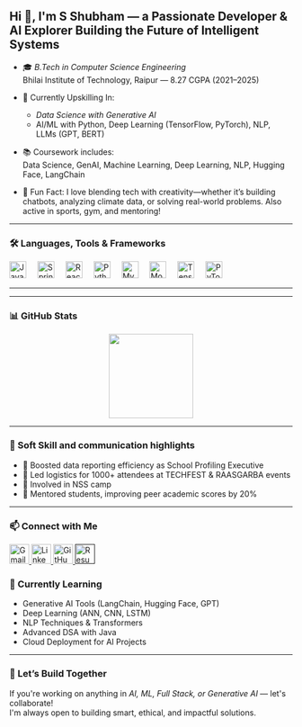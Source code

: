 <h2 align="left">Hi 👋, I'm S Shubham — a Passionate Developer & AI Explorer Building the Future of Intelligent Systems</h2>


- 🎓 *B.Tech in Computer Science Engineering*  
  Bhilai Institute of Technology, Raipur — 8.27 CGPA (2021–2025)

- 🧠 Currently Upskilling In:
  - *Data Science with Generative AI* 
  - AI/ML with Python, Deep Learning (TensorFlow, PyTorch), NLP, LLMs (GPT, BERT)

- 📚 Coursework includes:  
  Data Science, GenAI, Machine Learning, Deep Learning, NLP, Hugging Face, LangChain

- 🧩 Fun Fact: I love blending tech with creativity—whether it’s building chatbots, analyzing climate data, or solving real-world problems. Also active in sports, gym, and mentoring!

---

### 🛠 Languages, Tools & Frameworks

<div align="left">
  <img src="https://cdn.jsdelivr.net/gh/devicons/devicon/icons/java/java-original.svg" height="30" alt="Java" />
  <img width="12" />
  <img src="https://cdn.jsdelivr.net/gh/devicons/devicon/icons/spring/spring-original.svg" height="30" alt="Spring Boot" />
  <img width="12" />
  <img src="https://cdn.jsdelivr.net/gh/devicons/devicon/icons/react/react-original.svg" height="30" alt="React" />
  <img width="12" />
  <img src="https://cdn.jsdelivr.net/gh/devicons/devicon/icons/python/python-original.svg" height="30" alt="Python" />
  <img width="12" />
  <img src="https://cdn.jsdelivr.net/gh/devicons/devicon/icons/mysql/mysql-original.svg" height="30" alt="MySQL" />
  <img width="12" />
  <img src="https://cdn.jsdelivr.net/gh/devicons/devicon/icons/mongodb/mongodb-original.svg" height="30" alt="MongoDB" />
  <img width="12" />
  <img src="https://cdn.jsdelivr.net/gh/devicons/devicon/icons/tensorflow/tensorflow-original.svg" height="30" alt="TensorFlow" />
  <img width="12" />
  <img src="https://cdn.jsdelivr.net/gh/devicons/devicon/icons/pytorch/pytorch-original.svg" height="30" alt="PyTorch" />
</div>

---


---

### 📊 GitHub Stats

<div align="center">

  <img src="https://github-readme-stats.vercel.app/api/top-langs/?username=SShubham1111&layout=compact&theme=dracula" height="150" />
</div>

---

### 💼 Soft Skill and communication highlights

- 🔹 Boosted data reporting efficiency as School Profiling Executive  
- 🔹 Led logistics for 1000+ attendees at TECHFEST & RAASGARBA events 
- 🔹 Involved in NSS camp 
- 🔹 Mentored students, improving peer academic scores by 20%

---

### 📫 Connect with Me

<div align="left">
  <a href="mailto:sshubham22062003@gmail.com" target="_blank">
    <img src="https://img.shields.io/badge/Gmail-D14836?style=for-the-badge&logo=gmail&logoColor=white" height="35" alt="Gmail" />
  </a>
  <a href="https://www.linkedin.com/in/s-shubham-317359229" target="_blank">
    <img src="https://img.shields.io/badge/LinkedIn-0077B5?style=for-the-badge&logo=linkedin&logoColor=white" height="35" alt="LinkedIn" />
  </a>
  <a href="https://github.com/SShubham1111" target="_blank">
    <img src="https://img.shields.io/badge/GitHub-181717?style=for-the-badge&logo=github&logoColor=white" height="35" alt="GitHub" />
  </a>
  <a href="" target="_blank">
    <img src="https://img.shields.io/badge/Resume-FF0000?style=for-the-badge&logo=adobeacrobatreader&logoColor=white" height="35" alt="Resume" />
  </a>
</div>





### 🧠 Currently Learning

- Generative AI Tools (LangChain, Hugging Face, GPT)
- Deep Learning (ANN, CNN, LSTM)
- NLP Techniques & Transformers
- Advanced DSA with Java
- Cloud Deployment for AI Projects

---

### 🚀 Let’s Build Together

If you're working on anything in *AI, ML, Full Stack, or Generative AI* — let's collaborate!  
I'm always open to building smart, ethical, and impactful solutions.
